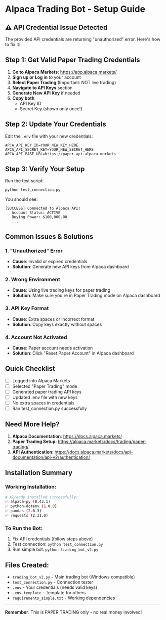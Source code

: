 # Alpaca Trading Bot - Setup Guide

## ⚠️ API Credential Issue Detected

The provided API credentials are returning "unauthorized" error. Here's how to fix it:

## Step 1: Get Valid Paper Trading Credentials

1. **Go to Alpaca Markets**: https://app.alpaca.markets/
2. **Sign up or Log in** to your account
3. **Select Paper Trading** (Important: NOT live trading)
4. **Navigate to API Keys** section
5. **Generate New API Key** if needed
6. **Copy both**:
   - API Key ID
   - Secret Key (shown only once!)

## Step 2: Update Your Credentials

Edit the `.env` file with your new credentials:

```env
APCA_API_KEY_ID=YOUR_NEW_KEY_HERE
APCA_API_SECRET_KEY=YOUR_NEW_SECRET_HERE
APCA_API_BASE_URL=https://paper-api.alpaca.markets
```

## Step 3: Verify Your Setup

Run the test script:
```bash
python test_connection.py
```

You should see:
```
[SUCCESS] Connected to Alpaca API!
   Account Status: ACTIVE
   Buying Power: $100,000.00
   ...
```

## Common Issues & Solutions

### 1. "Unauthorized" Error
- **Cause**: Invalid or expired credentials
- **Solution**: Generate new API keys from Alpaca dashboard

### 2. Wrong Environment
- **Cause**: Using live trading keys for paper trading
- **Solution**: Make sure you're in Paper Trading mode on Alpaca dashboard

### 3. API Key Format
- **Cause**: Extra spaces or incorrect format
- **Solution**: Copy keys exactly without spaces

### 4. Account Not Activated
- **Cause**: Paper account needs activation
- **Solution**: Click "Reset Paper Account" in Alpaca dashboard

## Quick Checklist

- [ ] Logged into Alpaca Markets
- [ ] Selected "Paper Trading" mode
- [ ] Generated paper trading API keys
- [ ] Updated .env file with new keys
- [ ] No extra spaces in credentials
- [ ] Ran test_connection.py successfully

## Need More Help?

1. **Alpaca Documentation**: https://docs.alpaca.markets/
2. **Paper Trading Setup**: https://alpaca.markets/docs/trading/paper-trading/
3. **API Authentication**: https://docs.alpaca.markets/docs/api-documentation/api-v2/authentication/

## Installation Summary

### Working Installation:
```bash
# Already installed successfully:
✅ alpaca-py (0.43.1)
✅ python-dotenv (1.0.0)
✅ pandas (2.0.3)
✅ requests (2.31.0)
```

### To Run the Bot:
1. Fix API credentials (follow steps above)
2. Test connection: `python test_connection.py`
3. Run simple bot: `python trading_bot_v2.py`

## Files Created:

- `trading_bot_v2.py` - Main trading bot (Windows compatible)
- `test_connection.py` - Connection tester
- `.env` - Your credentials (needs valid keys)
- `.env.template` - Template for others
- `requirements_simple.txt` - Working dependencies

---

**Remember**: This is PAPER TRADING only - no real money involved!